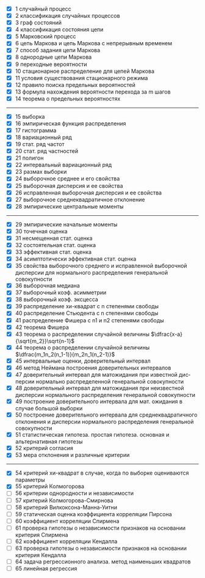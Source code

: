 - [x] 1 случайный процесс
- [x] 2 классификация случайных процессов
- [x] 3 граф состояний
- [x] 4 классификация состояния цепи
- [x] 5 Марковский процесс
- [x] 6 цепь Маркова и цепь Маркова с непрерывным временем
- [x] 7 способ задания цепи Маркова
- [x] 8 однородные цепи Маркова
- [x] 9 переходные вероятности
- [x] 10 стационарное распределение для цепей Маркова
- [x] 11 условия существования стационарного режима
- [x] 12 правило поиска предельных вероятностей
- [x] 13 формула нахождения вероятности перехода за m шагов
- [x] 14 теорема о предельных вероятностях

---

- [x] 15 выборка
- [x] 16 эмпирическая функция распределения
- [x] 17 гистограмма
- [x] 18 вариационный ряд
- [x] 19 стат. ряд частот
- [x] 20 стат. ряд частностей
- [x] 21 полигон
- [x] 22 интервальный вариационный ряд
- [x] 23 размах выборки
- [x] 24 выборочное среднее и его свойства
- [x] 25 выборочная дисперсия и ее свойства
- [x] 26 исправленная выборочная дисперсия и ее свойства
- [x] 27 выборочное среднеквадратичное отклонение
- [x] 28 эмпирические центральные моменты

---

- [x] 29 эмпирические начальные моменты
- [x] 30 точечная оценка
- [x] 31 несмещенная стат. оценка
- [x] 32 состоятельная стат. оценка
- [x] 33 эффективная стат. оценка
- [x] 34 асимптотически эффективная стат. оценка
- [x] 35 свойства выборочного среднего и исправленной выборочной дисперсии для нормального распределения генеральной совокупности
- [x] 36 выборочная медиана
- [x] 37 выборочный коэф. асимметрии
- [x] 38 выборочный коэф. эксцесса
- [x] 39 распределение хи-квадрат с n степенями свободы
- [x] 40 распределение Стьюдента с n степенями свободы
- [x] 41 распределение Фишера с n1 и n2 степенями свободы
- [x] 42 теорема Фишера
- [x] 43 теорема о распределении случайной величины $\dfrac{x-a}{\sqrt{m_2}}\sqrt{n-1}$
- [x] 44 теорема о распределении случайной величины $\dfrac{m_1n_2(n_1-1)}{m_2n_1(n_2-1)}$
- [x] 45 интервальные оценки, доверительный интервал
- [x] 46 метод Неймана построения доверительных интервалов
- [x] 47 доверительный интервал для матожидания при известной дис­персии нормально распределенной генеральной совокупности
- [x] 48 доверительный интервал для матожидания при неизвестной дисперсии нормального распределения генеральной совокупности
- [x] 49 построение доверительного интервала для мат. ожидания в случае большой выборки
- [x] 50 построение доверительного интервала для среднеквадратичного отклонения и дисперсии нормального распределения генеральной совокупности
- [x] 51 статистическая гипотеза. простая гипотеза. основная и альтернативная гипотезы
- [x] 52 критерий согласия
- [x] 53 мера отклонения и различные критерии

---

- [x] 54 критерий хи-квадрат в случае, когда по выборке оценива­ются параметры
- [x] 55 критерий Колмогорова
- [ ] 56 критерии однородности и независимости
- [ ] 57 критерий Колмогорова-Смирнова
- [ ] 58 критерий Вилкоксона-Манна-Уитни
- [ ] 59 статическая оценка коэффициента корреляции Пирсона
- [ ] 60 коэффициент корреляции Спирмена
- [ ] 61 проверка гипотезы о независимости признаков на основании критерия Спирмена
- [ ] 62 коэффициент корреляции Кендалла
- [ ] 63 проверка гипотезы о независимости признаков на основании критерия Кендалла
- [ ] 64 задача регрессионного анализа. метод наименьших квадратов
- [ ] 65 линейная регрессия